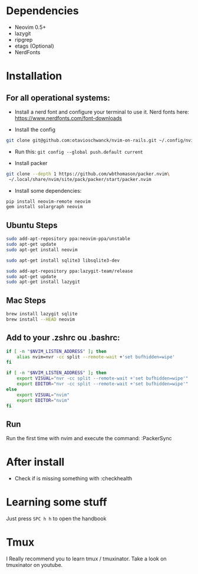 # Dependencies
- Neovim 0.5+
- lazygit
- ripgrep
- etags (Optional)
- NerdFonts

# Installation

## For all operational systems:

- Install a nerd font and configure your terminal to use it.  Nerd fonts here: https://www.nerdfonts.com/font-downloads

- Install the config

```sh
git clone git@github.com:otavioschwanck/nvim-on-rails.git ~/.config/nvim
```

- Run this: `git config --global push.default current`

- Install packer

```sh
git clone --depth 1 https://github.com/wbthomason/packer.nvim\
 ~/.local/share/nvim/site/pack/packer/start/packer.nvim
```

- Install some dependencies:

```sh
pip install neovim-remote neovim
gem install solargraph neovim
```

## Ubuntu Steps

```sh
sudo add-apt-repository ppa:neovim-ppa/unstable
sudo apt-get update
sudo apt-get install neovim

sudo apt-get install sqlite3 libsqlite3-dev

sudo add-apt-repository ppa:lazygit-team/release
sudo apt-get update
sudo apt-get install lazygit
```

## Mac Steps

```sh
brew install lazygit sqlite
brew install --HEAD neovim
```

## Add to your .zshrc ou .bashrc:

```sh
if [ -n "$NVIM_LISTEN_ADDRESS" ]; then
    alias nvim=nvr -cc split --remote-wait +'set bufhidden=wipe'
fi

if [ -n "$NVIM_LISTEN_ADDRESS" ]; then
    export VISUAL="nvr -cc split --remote-wait +'set bufhidden=wipe'"
    export EDITOR="nvr -cc split --remote-wait +'set bufhidden=wipe'"
else
    export VISUAL="nvim"
    export EDITOR="nvim"
fi
```

## Run

Run the first time with nvim and execute the command: :PackerSync

# After install

- Check if is missing something with :checkhealth

# Learning some stuff

Just press `SPC h h` to open the handbook

# Tmux

I Really recommend you to learn tmux / tmuxinator.  Take a look on tmuxinator on youtube.
